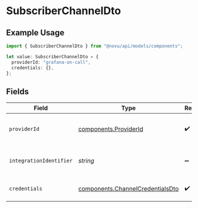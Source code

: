 # SubscriberChannelDto

## Example Usage

```typescript
import { SubscriberChannelDto } from "@novu/api/models/components";

let value: SubscriberChannelDto = {
  providerId: "grafana-on-call",
  credentials: {},
};
```

## Fields

| Field                                                                                | Type                                                                                 | Required                                                                             | Description                                                                          |
| ------------------------------------------------------------------------------------ | ------------------------------------------------------------------------------------ | ------------------------------------------------------------------------------------ | ------------------------------------------------------------------------------------ |
| `providerId`                                                                         | [components.ProviderId](../../models/components/providerid.md)                       | :heavy_check_mark:                                                                   | The ID of the chat or push provider.                                                 |
| `integrationIdentifier`                                                              | *string*                                                                             | :heavy_minus_sign:                                                                   | An optional identifier for the integration.                                          |
| `credentials`                                                                        | [components.ChannelCredentialsDto](../../models/components/channelcredentialsdto.md) | :heavy_check_mark:                                                                   | Credentials for the channel.                                                         |